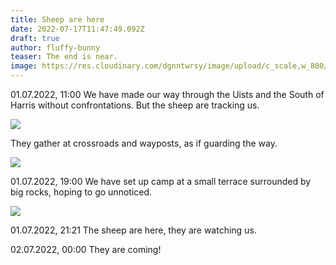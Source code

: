 ```yaml
---
title: Sheep are here
date: 2022-07-17T11:47:49.092Z
draft: true
author: fluffy-bunny
teaser: The end is near.
image: https://res.cloudinary.com/dgnntwrsy/image/upload/c_scale,w_800/v1658053226/IMG_20220701_111609921_rsgd8b.jpg
---
```

01.07.2022, 11:00 We have made our way through the Uists and the South of Harris without confrontations. But the sheep are tracking us.

![](https://res.cloudinary.com/dgnntwrsy/image/upload/c_scale,w_800/v1658053204/IMG_20220630_110100364.MP_rz17l6.jpg)

They gather at crossroads and wayposts, as if guarding the way. 

![](https://res.cloudinary.com/dgnntwrsy/image/upload/c_scale,w_800/v1658053226/IMG_20220701_111609921_rsgd8b.jpg)

01.07.2022, 19:00 We have set up camp at a small terrace surrounded by big rocks, hoping to go unnoticed.

![](https://res.cloudinary.com/dgnntwrsy/image/upload/c_scale,w_800/v1658053437/IMG_20220701_185142775.MP_swpc36.jpg)

01.07.2022, 21:21 The sheep are here, they are watching us.

02.07.2022, 00:00 They are coming!